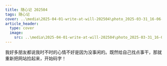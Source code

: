 ```yaml
---
title: 随心记 202504
tags: 随心记
cover: ..\media\2025-04-01-write-at-will-202504\photo_2025-03-31_16-06-09.jpg
article_header:
  type: cover
  image: 
    src: ..\media\2025-04-01-write-at-will-202504\photo_2025-03-31_16-06-14.jpg
---
```


我好多朋友都说我时不时的心情不好是因为没事闲的。既然给自己找点事干，那就重新把网站捡起来，开始码字！

<!--more-->

